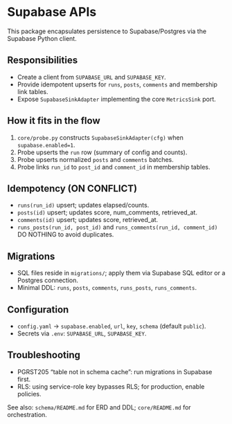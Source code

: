 # Supabase APIs

This package encapsulates persistence to Supabase/Postgres via the Supabase Python client.

## Responsibilities
- Create a client from `SUPABASE_URL` and `SUPABASE_KEY`.
- Provide idempotent upserts for `runs`, `posts`, `comments` and membership link tables.
- Expose `SupabaseSinkAdapter` implementing the core `MetricsSink` port.

## How it fits in the flow
1) `core/probe.py` constructs `SupabaseSinkAdapter(cfg)` when `supabase.enabled=1`.
2) Probe upserts the `run` row (summary of config and counts).
3) Probe upserts normalized `posts` and `comments` batches.
4) Probe links `run_id` to `post_id` and `comment_id` in membership tables.

## Idempotency (ON CONFLICT)
- `runs(run_id)` upsert; updates elapsed/counts.
- `posts(id)` upsert; updates score, num_comments, retrieved_at.
- `comments(id)` upsert; updates score, retrieved_at.
- `runs_posts(run_id, post_id)` and `runs_comments(run_id, comment_id)` DO NOTHING to avoid duplicates.

## Migrations
- SQL files reside in `migrations/`; apply them via Supabase SQL editor or a Postgres connection.
- Minimal DDL: `runs`, `posts`, `comments`, `runs_posts`, `runs_comments`.

## Configuration
- `config.yaml` → `supabase.enabled`, `url`, `key`, `schema` (default `public`).
- Secrets via `.env`: `SUPABASE_URL`, `SUPABASE_KEY`.

## Troubleshooting
- PGRST205 “table not in schema cache”: run migrations in Supabase first.
- RLS: using service-role key bypasses RLS; for production, enable policies.

See also: `schema/README.md` for ERD and DDL; `core/README.md` for orchestration.
